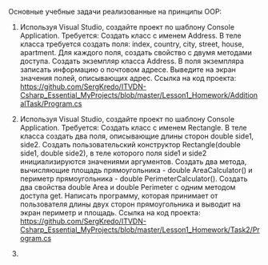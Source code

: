 Основные учебные задачи реализованные на принципы OOP:

1. Используя Visual Studio, создайте проект по шаблону Console Application.
Требуется: Создать класс с именем Address.
В теле класса требуется создать поля: index, country, city, street, house, apartment. Для каждого
поля, создать свойство с двумя методами доступа.
Создать экземпляр класса Address.
В поля экземпляра записать информацию о почтовом адресе.
Выведите на экран значения полей, описывающих адрес.
Ссылка на код проекта: https://github.com/SergKredo/ITVDN-Csharp_Essential_MyProjects/blob/master/Lesson1_Homework/AdditionalTask/Program.cs


2. Используя Visual Studio, создайте проект по шаблону Console Application.
Требуется: Создать класс с именем Rectangle.
В теле класса создать два поля, описывающие длины сторон double side1, side2.
Создать пользовательский конструктор Rectangle(double side1, double side2), в теле которого
поля side1 и side2 инициализируются значениями аргументов.
Создать два метода, вычисляющие площадь прямоугольника - double AreaCalculator() и периметр
прямоугольника - double PerimeterCalculator().
Создать два свойства double Area и double Perimeter с одним методом доступа get.
Написать программу, которая принимает от пользователя длины двух сторон прямоугольника и выводит
на экран периметр и площадь.
Ссылка на код проекта: https://github.com/SergKredo/ITVDN-Csharp_Essential_MyProjects/blob/master/Lesson1_Homework/Task2/Program.cs


3. 
